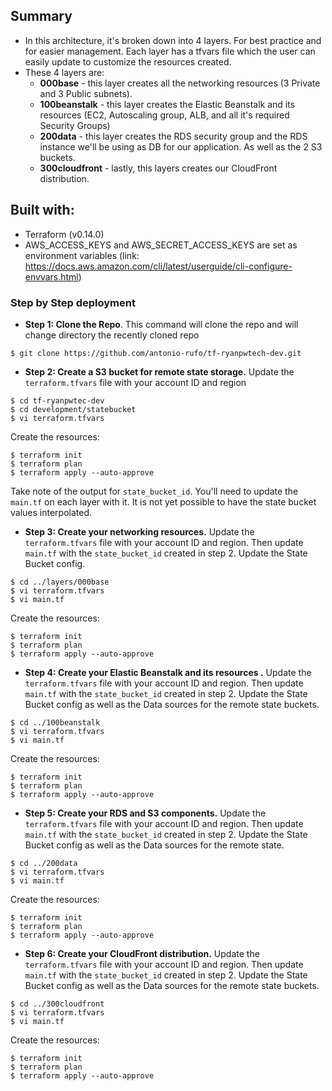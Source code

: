 ## Summary

* In this architecture, it's broken down into 4 layers. For best practice and for easier management. Each layer has a tfvars file which the user can easily update to customize the resources created.
* These 4 layers are:
    * **000base** - this layer creates all the networking resources (3 Private and 3 Public subnets).
    * **100beanstalk** - this layer creates the Elastic Beanstalk and its resources (EC2, Autoscaling group, ALB, and all it's required Security Groups)
    * **200data** - this layer creates the RDS security group and the RDS instance we'll be using as DB for our application. As well as the 2 S3 buckets.
    * **300cloudfront** - lastly, this layers creates our CloudFront distribution.

## Built with:

* Terraform (v0.14.0)
* AWS_ACCESS_KEYS and AWS_SECRET_ACCESS_KEYS are set as environment variables (link: https://docs.aws.amazon.com/cli/latest/userguide/cli-configure-envvars.html)

### Step by Step deployment
* **Step 1: Clone the Repo**. This command will clone the repo and will change directory the recently cloned repo
```shell script
$ git clone https://github.com/antonio-rufo/tf-ryanpwtech-dev.git
```


* **Step 2: Create a S3 bucket for remote state storage.** Update the `terraform.tfvars` file with your account ID and region
```shell script
$ cd tf-ryanpwtec-dev
$ cd development/statebucket
$ vi terraform.tfvars
```
Create the resources:
```shell script
$ terraform init
$ terraform plan
$ terraform apply --auto-approve
```
Take note of the output for `state_bucket_id`. You'll need to update the `main.tf` on each layer with it. It is not yet possible to have the state bucket values interpolated.  


* **Step 3: Create your networking resources.** Update the `terraform.tfvars` file with your account ID and region. Then update `main.tf` with the `state_bucket_id` created in step 2. Update the State Bucket config.
```shell script
$ cd ../layers/000base
$ vi terraform.tfvars
$ vi main.tf
```
Create the resources:
```shell script
$ terraform init
$ terraform plan
$ terraform apply --auto-approve
```

* **Step 4: Create your Elastic Beanstalk and its resources .** Update the `terraform.tfvars` file with your account ID and region. Then update `main.tf` with the `state_bucket_id` created in step 2. Update the State Bucket config as well as the Data sources for the remote state buckets.
```shell script
$ cd ../100beanstalk
$ vi terraform.tfvars
$ vi main.tf
```
Create the resources:
```shell script
$ terraform init
$ terraform plan
$ terraform apply --auto-approve
```

* **Step 5: Create your RDS and S3 components.** Update the `terraform.tfvars` file with your account ID and region. Then update `main.tf` with the `state_bucket_id` created in step 2. Update the State Bucket config as well as the Data sources for the remote state.
```shell script
$ cd ../200data
$ vi terraform.tfvars
$ vi main.tf
```
Create the resources:
```shell script
$ terraform init
$ terraform plan
$ terraform apply --auto-approve
```

* **Step 6: Create your CloudFront distribution.** Update the `terraform.tfvars` file with your account ID and region. Then update `main.tf` with the `state_bucket_id` created in step 2. Update the State Bucket config as well as the Data sources for the remote state buckets.
```shell script
$ cd ../300cloudfront
$ vi terraform.tfvars
$ vi main.tf
```
Create the resources:
```shell script
$ terraform init
$ terraform plan
$ terraform apply --auto-approve
```
